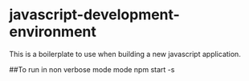# javascript-development-environment
This is a boilerplate to use when building a new javascript application.

##To run in non verbose mode mode
npm start -s
